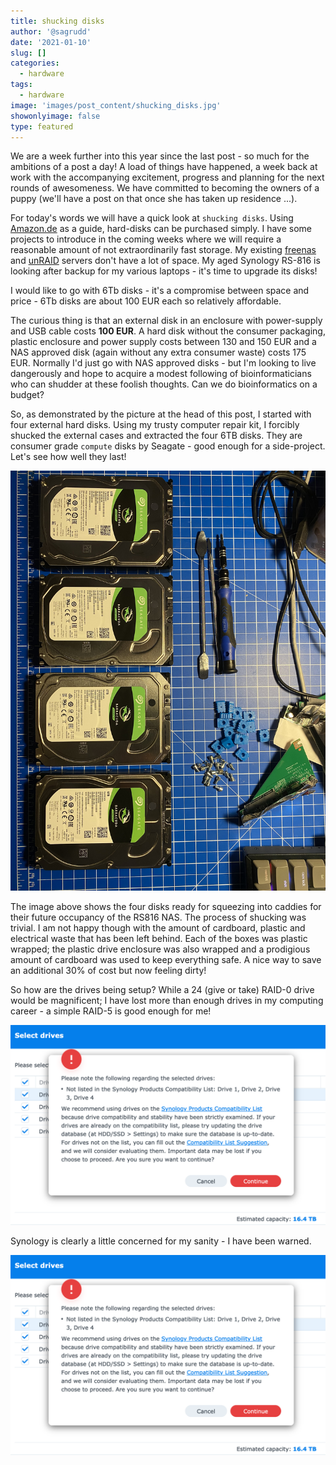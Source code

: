 ```yaml
---
title: shucking disks
author: '@sagrudd'
date: '2021-01-10'
slug: []
categories:
  - hardware
tags:
  - hardware
image: 'images/post_content/shucking_disks.jpg'
showonlyimage: false
type: featured
---
```


We are a week further into this year since the last post - so much for the
ambitions of a post a day! A load of things have happened, a week back at work
with the accompanying excitement, progress and planning for the next rounds of
awesomeness. We have committed to becoming the owners of a puppy (we'll have a
post on that once she has taken up residence ...).

For today's words we will have a quick look at `shucking disks`. Using 
[Amazon.de](https://amazon.de) as a guide, hard-disks can be purchased simply.
I have some projects to introduce in the coming weeks where we will require a
reasonable amount of not extraordinarily fast storage. My existing 
[freenas](https://freenas.org) and [unRAID](https://unraid.net) servers don't
have a lot of space. My aged Synology RS-816 is looking after backup for my
various laptops - it's time to upgrade its disks!

I would like to go with 6Tb disks - it's a compromise between space and price -
6Tb disks are about 100 EUR each so relatively affordable. 

The curious thing is that an external disk in an enclosure with power-supply and
USB cable costs **100 EUR**. A hard disk without the consumer packaging, plastic
enclosure and power supply costs between 130 and 150 EUR and a NAS approved disk
(again without any extra consumer waste) costs 175 EUR. Normally I'd just go 
with NAS approved disks - but I'm looking to live dangerously and hope to 
acquire a modest following of bioinformaticians who can shudder at these
foolish thoughts. Can we do bioinformatics on a budget?

So, as demonstrated by the picture at the head of this post, I started with four
external hard disks. Using my trusty computer repair kit, I forcibly shucked the
external cases and extracted the four 6TB disks. They are consumer grade
`compute` disks by Seagate - good enough for a side-project. Let's see how well
they last!

![](images/post_content/shucked_disks.jpg)

The image above shows the four disks ready for squeezing into caddies for their
future occupancy of the RS816 NAS. The process of shucking was trivial. I am
not happy though with the amount of cardboard, plastic and electrical waste that
has been left behind. Each of the boxes was plastic wrapped; the plastic drive
enclosure was also wrapped and a prodigious amount of cardboard was used to keep
everything safe. A nice way to save an additional 30% of cost but now feeling
dirty!

So how are the drives being setup? While a 24 (give or take) RAID-0 drive would
be magnificent; I have lost more than enough drives in my computing career -
a simple RAID-5 is good enough for me!

![](images/post_content/you_have_been_warned.png)

Synology is clearly a little concerned for my sanity - I have been warned.

![](images/post_content/you_have_been_warned.png)